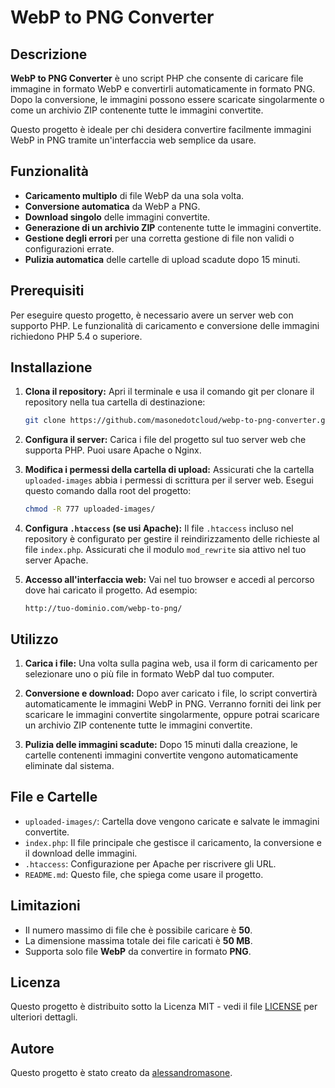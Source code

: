 # WebP to PNG Converter

## Descrizione

**WebP to PNG Converter** è uno script PHP che consente di caricare file immagine in formato WebP e convertirli automaticamente in formato PNG. Dopo la conversione, le immagini possono essere scaricate singolarmente o come un archivio ZIP contenente tutte le immagini convertite.

Questo progetto è ideale per chi desidera convertire facilmente immagini WebP in PNG tramite un'interfaccia web semplice da usare.

## Funzionalità

- **Caricamento multiplo** di file WebP da una sola volta.
- **Conversione automatica** da WebP a PNG.
- **Download singolo** delle immagini convertite.
- **Generazione di un archivio ZIP** contenente tutte le immagini convertite.
- **Gestione degli errori** per una corretta gestione di file non validi o configurazioni errate.
- **Pulizia automatica** delle cartelle di upload scadute dopo 15 minuti.

## Prerequisiti

Per eseguire questo progetto, è necessario avere un server web con supporto PHP. Le funzionalità di caricamento e conversione delle immagini richiedono PHP 5.4 o superiore.

## Installazione

1. **Clona il repository:**
   Apri il terminale e usa il comando git per clonare il repository nella tua cartella di destinazione:
   ```bash
   git clone https://github.com/masonedotcloud/webp-to-png-converter.git
   ```

2. **Configura il server:**
   Carica i file del progetto sul tuo server web che supporta PHP. Puoi usare Apache o Nginx.

3. **Modifica i permessi della cartella di upload:**
   Assicurati che la cartella `uploaded-images` abbia i permessi di scrittura per il server web. Esegui questo comando dalla root del progetto:
   ```bash
   chmod -R 777 uploaded-images/
   ```

4. **Configura `.htaccess` (se usi Apache):**
   Il file `.htaccess` incluso nel repository è configurato per gestire il reindirizzamento delle richieste al file `index.php`. Assicurati che il modulo `mod_rewrite` sia attivo nel tuo server Apache.

5. **Accesso all'interfaccia web:**
   Vai nel tuo browser e accedi al percorso dove hai caricato il progetto. Ad esempio:
   ```
   http://tuo-dominio.com/webp-to-png/
   ```

## Utilizzo

1. **Carica i file:**
   Una volta sulla pagina web, usa il form di caricamento per selezionare uno o più file in formato WebP dal tuo computer.

2. **Conversione e download:**
   Dopo aver caricato i file, lo script convertirà automaticamente le immagini WebP in PNG. Verranno forniti dei link per scaricare le immagini convertite singolarmente, oppure potrai scaricare un archivio ZIP contenente tutte le immagini convertite.

3. **Pulizia delle immagini scadute:**
   Dopo 15 minuti dalla creazione, le cartelle contenenti immagini convertite vengono automaticamente eliminate dal sistema.

## File e Cartelle

- `uploaded-images/`: Cartella dove vengono caricate e salvate le immagini convertite.
- `index.php`: Il file principale che gestisce il caricamento, la conversione e il download delle immagini.
- `.htaccess`: Configurazione per Apache per riscrivere gli URL.
- `README.md`: Questo file, che spiega come usare il progetto.

## Limitazioni

- Il numero massimo di file che è possibile caricare è **50**.
- La dimensione massima totale dei file caricati è **50 MB**.
- Supporta solo file **WebP** da convertire in formato **PNG**.

## Licenza

Questo progetto è distribuito sotto la Licenza MIT - vedi il file [LICENSE](LICENSE) per ulteriori dettagli.


## Autore

Questo progetto è stato creato da [alessandromasone](https://github.com/alessandromasone).
